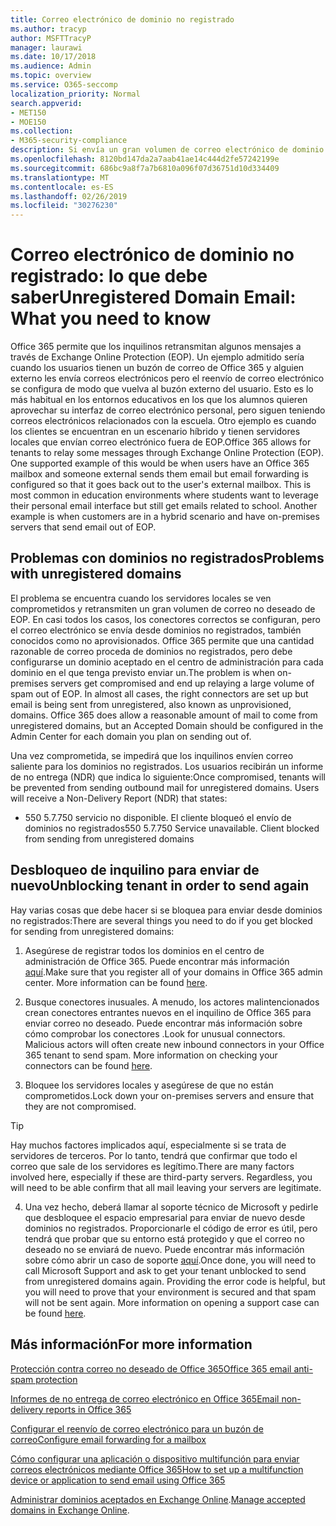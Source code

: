 ```yaml
---
title: Correo electrónico de dominio no registrado
ms.author: tracyp
author: MSFTTracyP
manager: laurawi
ms.date: 10/17/2018
ms.audience: Admin
ms.topic: overview
ms.service: O365-seccomp
localization_priority: Normal
search.appverid:
- MET150
- MOE150
ms.collection:
- M365-security-compliance
description: Si envía un gran volumen de correo electrónico de dominio no registrado, corre el riesgo de que se bloquee el correo electrónico. Lea este artículo para obtener más información.
ms.openlocfilehash: 8120bd147da2a7aab41ae14c444d2fe57242199e
ms.sourcegitcommit: 686bc9a8f7a7b6810a096f07d36751d10d334409
ms.translationtype: MT
ms.contentlocale: es-ES
ms.lasthandoff: 02/26/2019
ms.locfileid: "30276230"
---
```

# <a name="unregistered-domain-email-what-you-need-to-know"></a><span data-ttu-id="a0957-104">Correo electrónico de dominio no registrado: lo que debe saber</span><span class="sxs-lookup"><span data-stu-id="a0957-104">Unregistered Domain Email: What you need to know</span></span>

<span data-ttu-id="a0957-p102">Office 365 permite que los inquilinos retransmitan algunos mensajes a través de Exchange Online Protection (EOP). Un ejemplo admitido sería cuando los usuarios tienen un buzón de correo de Office 365 y alguien externo les envía correos electrónicos pero el reenvío de correo electrónico se configura de modo que vuelva al buzón externo del usuario. Esto es lo más habitual en los entornos educativos en los que los alumnos quieren aprovechar su interfaz de correo electrónico personal, pero siguen teniendo correos electrónicos relacionados con la escuela. Otro ejemplo es cuando los clientes se encuentran en un escenario híbrido y tienen servidores locales que envían correo electrónico fuera de EOP.</span><span class="sxs-lookup"><span data-stu-id="a0957-p102">Office 365 allows for tenants to relay some messages through Exchange Online Protection (EOP). One supported example of this would be when users have an Office 365 mailbox and someone external sends them email but email forwarding is configured so that it goes back out to the user's external mailbox. This is most common in education environments where students want to leverage their personal email interface but still get emails related to school. Another example is when customers are in a hybrid scenario and have on-premises servers that send email out of EOP.</span></span>

## <a name="problems-with-unregistered-domains"></a><span data-ttu-id="a0957-109">Problemas con dominios no registrados</span><span class="sxs-lookup"><span data-stu-id="a0957-109">Problems with unregistered domains</span></span>

<span data-ttu-id="a0957-p103">El problema se encuentra cuando los servidores locales se ven comprometidos y retransmiten un gran volumen de correo no deseado de EOP. En casi todos los casos, los conectores correctos se configuran, pero el correo electrónico se envía desde dominios no registrados, también conocidos como no aprovisionados. Office 365 permite que una cantidad razonable de correo proceda de dominios no registrados, pero debe configurarse un dominio aceptado en el centro de administración para cada dominio en el que tenga previsto enviar un.</span><span class="sxs-lookup"><span data-stu-id="a0957-p103">The problem is when on-premises servers get compromised and end up relaying a large volume of spam out of EOP. In almost all cases, the right connectors are set up but email is being sent from unregistered, also known as unprovisioned, domains. Office 365 does allow a reasonable amount of mail to come from unregistered domains, but an Accepted Domain should be configured in the Admin Center for each domain you plan on sending out of.</span></span>

<span data-ttu-id="a0957-p104">Una vez comprometida, se impedirá que los inquilinos envíen correo saliente para los dominios no registrados. Los usuarios recibirán un informe de no entrega (NDR) que indica lo siguiente:</span><span class="sxs-lookup"><span data-stu-id="a0957-p104">Once compromised, tenants will be prevented from sending outbound mail for unregistered domains. Users will receive a Non-Delivery Report (NDR) that states:</span></span>

- <span data-ttu-id="a0957-p105">550 5.7.750 servicio no disponible. El cliente bloqueó el envío de dominios no registrados</span><span class="sxs-lookup"><span data-stu-id="a0957-p105">550 5.7.750 Service unavailable. Client blocked from sending from unregistered domains</span></span>

## <a name="unblocking-tenant-in-order-to-send-again"></a><span data-ttu-id="a0957-117">Desbloqueo de inquilino para enviar de nuevo</span><span class="sxs-lookup"><span data-stu-id="a0957-117">Unblocking tenant in order to send again</span></span>

<span data-ttu-id="a0957-118">Hay varias cosas que debe hacer si se bloquea para enviar desde dominios no registrados:</span><span class="sxs-lookup"><span data-stu-id="a0957-118">There are several things you need to do if you get blocked for sending from unregistered domains:</span></span>

1. <span data-ttu-id="a0957-p106">Asegúrese de registrar todos los dominios en el centro de administración de Office 365. Puede encontrar más información [aquí](https://docs.microsoft.com/en-us/exchange/mail-flow-best-practices/manage-accepted-domains/manage-accepted-domains).</span><span class="sxs-lookup"><span data-stu-id="a0957-p106">Make sure that you register all of your domains in Office 365 admin center. More information can be found [here](https://docs.microsoft.com/en-us/exchange/mail-flow-best-practices/manage-accepted-domains/manage-accepted-domains).</span></span>

2. <span data-ttu-id="a0957-p107">Busque conectores inusuales. A menudo, los actores malintencionados crean conectores entrantes nuevos en el inquilino de Office 365 para enviar correo no deseado. Puede encontrar más información sobre cómo comprobar los conectores [](https://docs.microsoft.com/en-us/powershell/module/exchange/mail-flow/get-inboundconnector?view=exchange-ps).</span><span class="sxs-lookup"><span data-stu-id="a0957-p107">Look for unusual connectors. Malicious actors will often create new inbound connectors in your Office 365 tenant to send spam. More information on checking your connectors can be found [here](https://docs.microsoft.com/en-us/powershell/module/exchange/mail-flow/get-inboundconnector?view=exchange-ps).</span></span> 

3. <span data-ttu-id="a0957-124">Bloquee los servidores locales y asegúrese de que no están comprometidos.</span><span class="sxs-lookup"><span data-stu-id="a0957-124">Lock down your on-premises servers and ensure that they are not compromised.</span></span>

> [!TIP]
> <span data-ttu-id="a0957-p108">Hay muchos factores implicados aquí, especialmente si se trata de servidores de terceros. Por lo tanto, tendrá que confirmar que todo el correo que sale de los servidores es legítimo.</span><span class="sxs-lookup"><span data-stu-id="a0957-p108">There are many factors involved here, especially if these are third-party servers. Regardless, you will need to be able confirm that  all mail leaving your servers are legitimate.</span></span>

4. <span data-ttu-id="a0957-p109">Una vez hecho, deberá llamar al soporte técnico de Microsoft y pedirle que desbloquee el espacio empresarial para enviar de nuevo desde dominios no registrados.  Proporcionarle el código de error es útil, pero tendrá que probar que su entorno está protegido y que el correo no deseado no se enviará de nuevo. Puede encontrar más información sobre cómo abrir un caso de soporte [aquí](https://support.office.com/en-us/article/Contact-support-for-business-products-Admin-Help-32a17ca7-6fa0-4870-8a8d-e25ba4ccfd4b#ID0EAADAAA=online).</span><span class="sxs-lookup"><span data-stu-id="a0957-p109">Once done, you will need to call Microsoft Support and ask to get your tenant unblocked to send from unregistered domains again.  Providing the error code is helpful, but you will need to prove that your environment is secured and that spam will not be sent again. More information on opening a support case can be found [here](https://support.office.com/en-us/article/Contact-support-for-business-products-Admin-Help-32a17ca7-6fa0-4870-8a8d-e25ba4ccfd4b#ID0EAADAAA=online).</span></span>
  
## <a name="for-more-information"></a><span data-ttu-id="a0957-130">Más información</span><span class="sxs-lookup"><span data-stu-id="a0957-130">For more information</span></span>

[<span data-ttu-id="a0957-131">Protección contra correo no deseado de Office 365</span><span class="sxs-lookup"><span data-stu-id="a0957-131">Office 365 email anti-spam protection</span></span>](anti-spam-protection.md)

[<span data-ttu-id="a0957-132">Informes de no entrega de correo electrónico en Office 365</span><span class="sxs-lookup"><span data-stu-id="a0957-132">Email non-delivery reports in Office 365</span></span>](https://support.office.com/article/email-non-delivery-reports-in-office-365-51daa6b9-2e35-49c4-a0c9-df85bf8533c3)

[<span data-ttu-id="a0957-133">Configurar el reenvío de correo electrónico para un buzón de correo</span><span class="sxs-lookup"><span data-stu-id="a0957-133">Configure email forwarding for a mailbox</span></span>](https://docs.microsoft.com/en-us/exchange/recipients-in-exchange-online/manage-user-mailboxes/configure-email-forwarding)

[<span data-ttu-id="a0957-134">Cómo configurar una aplicación o dispositivo multifunción para enviar correos electrónicos mediante Office 365</span><span class="sxs-lookup"><span data-stu-id="a0957-134">How to set up a multifunction device or application to send email using Office 365</span></span>](https://support.office.com/en-us/article/How-to-set-up-a-multifunction-device-or-application-to-send-email-using-Office-365-69f58e99-c550-4274-ad18-c805d654b4c4)

<span data-ttu-id="a0957-135">[Administrar dominios aceptados en Exchange Online](https://docs.microsoft.com/en-us/exchange/mail-flow-best-practices/manage-accepted-domains/manage-accepted-domains).</span><span class="sxs-lookup"><span data-stu-id="a0957-135">[Manage accepted domains in Exchange Online](https://docs.microsoft.com/en-us/exchange/mail-flow-best-practices/manage-accepted-domains/manage-accepted-domains).</span></span>
